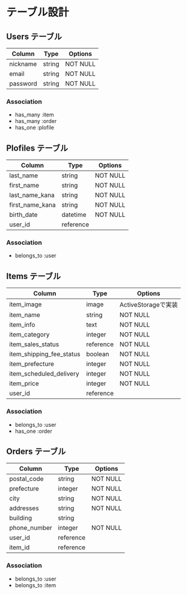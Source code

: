 
# テーブル設計

## Users テーブル

| Column             | Type   | Options     |
| ------------------ | ------ | ----------- |
| nickname           | string | NOT NULL    |
| email              | string | NOT NULL    |
| password           | string | NOT NULL    |

### Association

- has_many :item
- has_many :order
- has_one  :plofile


## Plofiles テーブル

| Column             | Type      | Options     |
| ------------------ | --------- | ----------- |
| last_name          | string    | NOT NULL    |
| first_name         | string    | NOT NULL    |
| last_name_kana     | string    | NOT NULL    |
| first_name_kana    | string    | NOT NULL    |
| birth_date         | datetime  | NOT NULL    |
| user_id            | reference |             |

### Association

- belongs_to :user


## Items テーブル

| Column                   | Type      | Options            |
| ------------------------ | --------- | ------------------ |
| item_image               | image     | ActiveStorageで実装 |
| item_name                | string    | NOT NULL           |
| item_info                | text      | NOT NULL           |
| item_category            | integer   | NOT NULL           |
| item_sales_status        | reference | NOT NULL           |
| item_shipping_fee_status | boolean   | NOT NULL           |
| item_prefecture          | integer   | NOT NULL           |
| item_scheduled_delivery  | integer   | NOT NULL           |
| item_price               | integer   | NOT NULL           |
| user_id                  | reference |                    |

### Association

- belongs_to :user
- has_one    :order


## Orders テーブル

| Column             | Type      | Options     |
| ------------------ | --------- | ----------- |
| postal_code        | string    | NOT NULL    |
| prefecture         | integer   | NOT NULL    |
| city               | string    | NOT NULL    |
| addresses          | string    | NOT NULL    |
| building           | string    |             |
| phone_number       | integer   | NOT NULL    |
| user_id            | reference |             |
| item_id            | reference |             |


### Association

- belongs_to :user
- belongs_to :item

